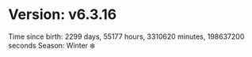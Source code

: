 # Version: v6.3.16
Time since birth: 2299 days, 55177 hours, 3310620 minutes, 198637200 seconds
Season: Winter ❄️
